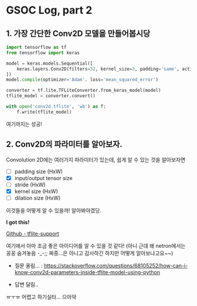
# GSOC Log, part 2

## 1. 가장 간단한 Conv2D 모델을 만들어봅시당

```python
import tensorflow as tf
from tensorflow import keras

model = keras.models.Sequential([
    keras.layers.Conv2D(filters=32, kernel_size=3, padding='same', activation='relu', input_shape=(112, 112, 3))
])
model.compile(optimizer='Adam'. loss='mean_squared_error')

converter = tf.lite.TFLiteConverter.from_keras_model(model)
tflite_model = converter.convert()

with open('conv2d.tflite', 'wb') as f:
    f.write(tflite_model) 
```

여기까지는 성공! 

## 2. Conv2D의 파라미터를 알아보자.

Convolution 2D에는 여러가지 파라미터가 있는데, 쉽게 알 수 있는 것을 알아보자면

- [ ] padding size (HxW)
- [x] input/output tensor size
- [ ] stride (HxW)
- [x] kernel size (HxW)
- [ ] dilation size (HxW)

이것들을 어떻게 알 수 있을까! 알아봐야겠당.

**I got this!**

[Github - tflite-support](https://github.com/tensorflow/tflite-support)

여기에서 아마 조금 좋은 아이디어를 알 수 있을 것 같다!
(아니 근데 왜 netron에서는 꽁꽁 숨겨놓음 -_-;; 짜증...은 아니고 감사하긴 하지만 어떻게 알아보냐고요~~)

- 질문 올림... : <https://stackoverflow.com/questions/68105252/how-can-i-know-conv2d-parameters-inside-tflite-model-using-python>

- 답변 달림..

ㅠㅜㅠ 어렵고 하기실타... 으아악